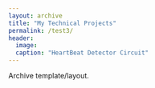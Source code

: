```yaml
---
layout: archive
title: "My Technical Projects"
permalink: /test3/
header:
  image:
  caption: "HeartBeat Detector Circuit"
---
```


Archive template/layout.
